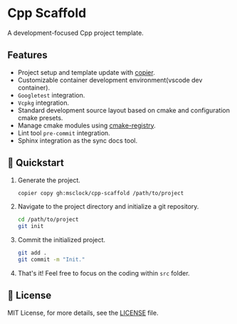 # Cpp Scaffold

A development-focused Cpp project template.

## Features

- Project setup and template update with [copier](https://github.com/copier-org/copier/).
- Customizable container development environment(vscode dev container).
- `Googletest` integration.
- `Vcpkg` integration.
- Standard development source layout based on cmake and configuration cmake presets.
- Manage cmake modules using [cmake-registry](https://github.com/msclock/cmake-registry).
- Lint tool `pre-commit` integration.
- Sphinx integration as the sync docs tool.

## 🚀 Quickstart

1. Generate the project.

   ```bash
   copier copy gh:msclock/cpp-scaffold /path/to/project
   ```

2. Navigate to the project directory and initialize a git repository.

   ```bash
   cd /path/to/project
   git init
   ```

3. Commit the initialized project.

   ```bash
   git add .
   git commit -m "Init."
   ```

4. That's it! Feel free to focus on the coding within `src` folder.

## 📜 License

MIT License, for more details, see the [LICENSE](https://github.com/msclock/cpp-scaffold/blob/master/LICENSE) file.
